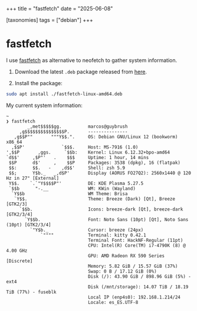 +++
title = "fastfetch"
date = "2025-06-08"

[taxonomies]
tags = ["debian"]
+++

# fastfetch

I use [fastfetch](https://github.com/fastfetch-cli/fastfetch) as alternative to 
neofetch to gather system information.

1. Download the latest `.deb` package released from [here](https://github.com/fastfetch-cli/fastfetch/releases).

2. Install the package:

```bash
sudo apt install ./fastfetch-linux-amd64.deb
```

My current system information:

```
~ 
❯ fastfetch 
        _,met$$$$$gg.          marcos@guybrush
     ,g$$$$$$$$$$$$$$$P.       ---------------
   ,g$$P""       """Y$$.".     OS: Debian GNU/Linux 12 (bookworm) x86_64
  ,$$P'              `$$$.     Host: MS-7916 (1.0)
',$$P       ,ggs.     `$$b:    Kernel: Linux 6.12.32+bpo-amd64
`d$$'     ,$P"'   .    $$$     Uptime: 1 hour, 14 mins
 $$P      d$'     ,    $$P     Packages: 3538 (dpkg), 16 (flatpak)
 $$:      $$.   -    ,d$$'     Shell: zsh 5.9
 $$;      Y$b._   _,d$P'       Display (AORUS FO27Q2): 2560x1440 @ 120 Hz in 27" [External]
 Y$$.    `.`"Y$$$$P"'          DE: KDE Plasma 5.27.5
 `$$b      "-.__               WM: KWin (Wayland)
  `Y$$b                        WM Theme: Brisa
   `Y$$.                       Theme: Breeze (Dark) [Qt], Breeze [GTK2/3]
     `$$b.                     Icons: breeze-dark [Qt], breeze-dark [GTK2/3/4]
       `Y$$b.                  Font: Noto Sans (10pt) [Qt], Noto Sans (10pt) [GTK2/3/4]
         `"Y$b._               Cursor: breeze (24px)
             `""""             Terminal: kitty 0.42.1
                               Terminal Font: HackNF-Regular (11pt)
                               CPU: Intel(R) Core(TM) i7-4790K (8) @ 4.00 GHz
                               GPU: AMD Radeon RX 590 Series [Discrete]
                               Memory: 5.82 GiB / 15.57 GiB (37%)
                               Swap: 0 B / 17.12 GiB (0%)
                               Disk (/): 43.90 GiB / 898.96 GiB (5%) - ext4
                               Disk (/mnt/storage): 14.07 TiB / 18.19 TiB (77%) - fuseblk
                               Local IP (enp4s0): 192.168.1.214/24
                               Locale: es_ES.UTF-8
```

